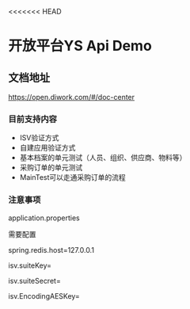 <<<<<<< HEAD
# 开放平台YS Api Demo

## 文档地址

https://open.diwork.com/#/doc-center

### 目前支持内容

- ISV验证方式
- 自建应用验证方式
- 基本档案的单元测试（人员、组织、供应商、物料等）
- 采购订单的单元测试
- MainTest可以走通采购订单的流程


### 注意事项

application.properties

需要配置
 
spring.redis.host=127.0.0.1

isv.suiteKey=<Your AppKey>

isv.suiteSecret=<Your AppSecret>

isv.EncodingAESKey=<Your EncodingAESKey>
